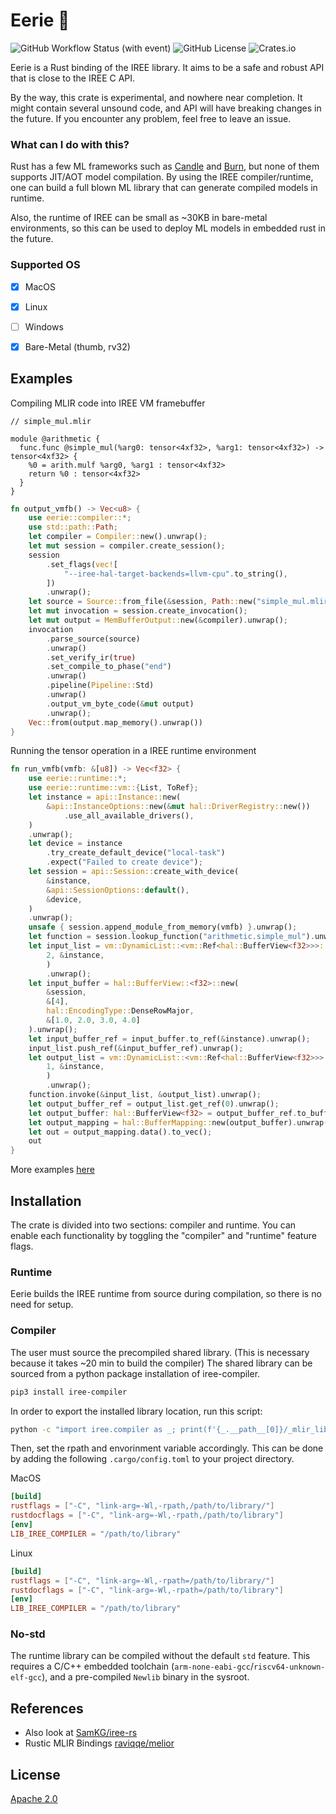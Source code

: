 # Eerie 👻
![GitHub Workflow Status (with event)](https://img.shields.io/github/actions/workflow/status/gmmyung/eerie/rust.yml) ![GitHub License](https://img.shields.io/github/license/gmmyung/eerie) ![Crates.io](https://img.shields.io/crates/v/eerie)


Eerie is a Rust binding of the IREE library. It aims to be a safe and robust API that is close to the IREE C API. 

By the way, this crate is experimental, and nowhere near completion. It might contain several unsound code, and API will have breaking changes in the future. If you encounter any problem, feel free to leave an issue.

### What can I do with this?
Rust has a few ML frameworks such as [Candle](https://github.com/huggingface/candle) and [Burn](https://github.com/burn-rs/burn), but none of them supports JIT/AOT model compilation. By using the IREE compiler/runtime, one can build a full blown ML library that can generate compiled models in runtime.

Also, the runtime of IREE can be small as ~30KB in bare-metal environments, so this can be used to deploy ML models in embedded rust in the future.

### Supported OS
- [x] MacOS
- [x] Linux
- [ ] Windows
- [x] Bare-Metal (thumb, rv32)


## Examples
Compiling MLIR code into IREE VM framebuffer

```mlir
// simple_mul.mlir

module @arithmetic {
  func.func @simple_mul(%arg0: tensor<4xf32>, %arg1: tensor<4xf32>) -> tensor<4xf32> {
    %0 = arith.mulf %arg0, %arg1 : tensor<4xf32>
    return %0 : tensor<4xf32>
  }
}
```
```rust
fn output_vmfb() -> Vec<u8> {
    use eerie::compiler::*;
    use std::path::Path;
    let compiler = Compiler::new().unwrap();
    let mut session = compiler.create_session();
    session
        .set_flags(vec![
            "--iree-hal-target-backends=llvm-cpu".to_string(),
        ])
        .unwrap();
    let source = Source::from_file(&session, Path::new("simple_mul.mlir")).unwrap();
    let mut invocation = session.create_invocation();
    let mut output = MemBufferOutput::new(&compiler).unwrap();
    invocation
        .parse_source(source)
        .unwrap()
        .set_verify_ir(true)
        .set_compile_to_phase("end")
        .unwrap()
        .pipeline(Pipeline::Std)
        .unwrap()
        .output_vm_byte_code(&mut output)
        .unwrap();
    Vec::from(output.map_memory().unwrap())
}
```
Running the tensor operation in a IREE runtime environment
```rust
fn run_vmfb(vmfb: &[u8]) -> Vec<f32> {
    use eerie::runtime::*;
    use eerie::runtime::vm::{List, ToRef};
    let instance = api::Instance::new(
        &api::InstanceOptions::new(&mut hal::DriverRegistry::new())
            .use_all_available_drivers(),
    )
    .unwrap();
    let device = instance
        .try_create_default_device("local-task")
        .expect("Failed to create device");
    let session = api::Session::create_with_device(
        &instance,
        &api::SessionOptions::default(),
        &device,
    )
    .unwrap();
    unsafe { session.append_module_from_memory(vmfb) }.unwrap();
    let function = session.lookup_function("arithmetic.simple_mul").unwrap();
    let input_list = vm::DynamicList::<vm::Ref<hal::BufferView<f32>>>::new(
        2, &instance,
        )
        .unwrap();
    let input_buffer = hal::BufferView::<f32>::new(
        &session,
        &[4],
        hal::EncodingType::DenseRowMajor,
        &[1.0, 2.0, 3.0, 4.0]
    ).unwrap();
    let input_buffer_ref = input_buffer.to_ref(&instance).unwrap();
    input_list.push_ref(&input_buffer_ref).unwrap();
    let output_list = vm::DynamicList::<vm::Ref<hal::BufferView<f32>>>::new(
        1, &instance,
        )
        .unwrap();
    function.invoke(&input_list, &output_list).unwrap();
    let output_buffer_ref = output_list.get_ref(0).unwrap();
    let output_buffer: hal::BufferView<f32> = output_buffer_ref.to_buffer_view(&session);
    let output_mapping = hal::BufferMapping::new(output_buffer).unwrap();
    let out = output_mapping.data().to_vec();
    out
}
```
More examples [here](https://github.com/gmmyung/eerie/tree/main/examples)

## Installation
The crate is divided into two sections: compiler and runtime. You can enable each functionality by toggling the "compiler" and "runtime" feature flags.

### Runtime
Eerie builds the IREE runtime from source during compilation, so there is no need for setup.

### Compiler
The user must source the precompiled shared library. (This is necessary because it takes ~20 min to build the compiler) The shared library can be sourced from a python package installation of iree-compiler.
```sh
pip3 install iree-compiler
```

In order to export the installed library location, run this script:
```sh
python -c "import iree.compiler as _; print(f'{_.__path__[0]}/_mlir_libs/')"

```

Then, set the rpath and envorinment variable accordingly. This can be done by adding the following `.cargo/config.toml` to your project directory.
 
MacOS
```toml
[build]
rustflags = ["-C", "link-arg=-Wl,-rpath,/path/to/library/"]
rustdocflags = ["-C", "link-arg=-Wl,-rpath,/path/to/library"]
[env]
LIB_IREE_COMPILER = "/path/to/library"
```
Linux
```toml
[build]
rustflags = ["-C", "link-arg=-Wl,-rpath=/path/to/library/"]
rustdocflags = ["-C", "link-arg=-Wl,-rpath=/path/to/library"]
[env]
LIB_IREE_COMPILER = "/path/to/library"
```

### No-std
The runtime library can be compiled without the default `std` feature. This requires a C/C++ embedded toolchain (`arm-none-eabi-gcc`/`riscv64-unknown-elf-gcc`), and a pre-compiled `Newlib` binary in the sysroot. 

## References
- Also look at [SamKG/iree-rs](https://github.com/SamKG/iree-rs/tree/main)
- Rustic MLIR Bindings [raviqqe/melior](https://github.com/raviqqe/melior)

## License
[Apache 2.0](https://github.com/gmmyung/eerie/blob/main/LICENSE)

